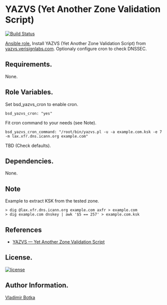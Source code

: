 YAZVS (Yet Another Zone Validation Script)
==========================================

[![Build Status](https://travis-ci.org/vbotka/ansible-yazvs.svg?branch=master)](https://travis-ci.org/vbotka/ansible-yazvs)

[Ansible role.](https://galaxy.ansible.com/vbotka/ansible-yazvs/) Install YAZVS (Yet Another Zone Validation Script) from [yazvs.verisignlabs.com](http://yazvs.verisignlabs.com/). Optionaly configure cron to check DNSSEC.


Requirements.
------------

None.


Role Variables.
--------------

Set bsd_yazvs_cron to enable cron.

```
bsd_yazvs_cron: "yes"
```

Fit cron command to your needs (see Note).

```
bsd_yazvs_cron_command: "/root/bin/yazvs.pl -u -a example.com.ksk -e 7 -m lax.xfr.dns.icann.org example.com"
```

TBD (Check defaults).


Dependencies.
------------

None.


Note
----

Example to extract KSK from the tested zone.

```
> dig @lax.xfr.dns.icann.org example.com axfr > example.com
> dig example.com dnskey | awk '$5 == 257' > example.com.ksk
```


References
----------

- [YAZVS — Yet Another Zone Validation Script](http://yazvs.verisignlabs.com/)


License.
-------

[![license](https://img.shields.io/badge/license-BSD-red.svg)](https://www.freebsd.org/doc/en/articles/bsdl-gpl/article.html)


Author Information.
------------------

[Vladimir Botka](https://botka.link)

